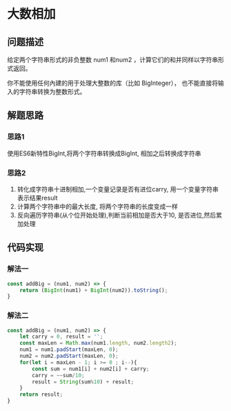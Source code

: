 # 大数相加

## 问题描述

给定两个字符串形式的非负整数 num1 和num2 ，计算它们的和并同样以字符串形式返回。

你不能使用任何內建的用于处理大整数的库（比如 BigInteger）， 也不能直接将输入的字符串转换为整数形式。

## 解题思路

### 思路1

使用ES6新特性BigInt,将两个字符串转换成BigInt, 相加之后转换成字符串

### 思路2

1. 转化成字符串十进制相加,一个变量记录是否有进位carry, 用一个变量字符串表示结果result
2. 计算两个字符串中的最大长度, 将两个字符串的长度变成一样
3. 反向遍历字符串(从个位开始处理),判断当前相加是否大于10, 是否进位,然后累加处理

## 代码实现

### 解法一

```js
const addBig = (num1, num2) => {
    return (BigInt(num1) + BigInt(num2)).toString();
}
```

### 解法二

```js
const addBig = (num1, num2) => {
    let carry = 0, result = '';
    const maxLen = Math.max(num1.length, num2.length2);
    num1 = num1.padStart(maxLen, 0);
    num2 = num2.padStart(maxLen, 0);
    for(let i = maxLen - 1; i >= 0 ; i--){
        const sum = num1[i] + num2[i] + carry;
        carry = ~~sum/10;
        result = String(sum%10) + result;
    }
    return result;
}
```

